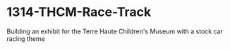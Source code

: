 1314-THCM-Race-Track
====================

Building an exhibit for the Terre Haute Children's Museum with a stock car racing theme
